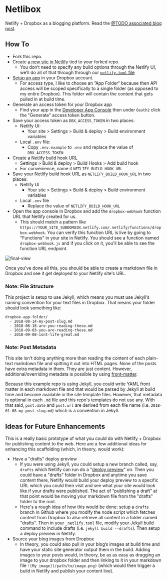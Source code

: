 # Netlibox

Netlify + Dropbox as a blogging platform. Read the [@TODO associated blog post](http://google.com).

## How To

- Fork this repo.
- Create [a new site in Netlify](https://app.netlify.com/start) tied to your forked repo.
  - You don’t need to specify any build options through the Netlify UI, we’ll do all of that through through our [`netlify.toml` file](<(https://www.netlify.com/docs/netlify-toml-reference/)>)
- [Setup an app](https://www.dropbox.com/developers/apps) in your Dropbox account.
  - For access type, I like to choose an ”App Folder“ because then API access will be scoped specifically to a single folder (as opposed to my entire Dropbox). This folder will contain the content that gets pulled in at build time.
- Generate an access token for your Dropbox app
  - Find your app in the [Developer App Console](https://www.dropbox.com/developers/apps) then under `Oauth2` click the "Generate" access token button.
- Save your access token as `DBX_ACCESS_TOKEN` in two places:
  - Netlify UI:
    - Your site > Settings > Build & deploy > Build environment variables
  - Local `.env` file:
    - Copy `.env.example` to `.env` and replace the value of `DBX_ACCESS_TOKEN`
- Create a Netlify build hook URL
  - Settings > Build & deploy > Build Hooks > Add build hook
  - For convenience, name it `NETLIFY_BUILD_HOOK_URL`
- Save your Netlify build hook URL as `NETLIFY_BUILD_HOOK_URL` in two places:
  - Netlify UI
    - Your site > Settings > Build & deploy > Build environment variables
  - Local `.env` file
    - Replace the value of `NETLIFY_BUILD_HOOK_URL`
- Open the app console in Dropbox and add the `dropbox-webhook` function URL that Netlify created for us.
  - This should match a pattern like `https://YOUR_SITE_SUBDOMAIN.netlify.com/.netlify/functions/dropbox-webhook`. You can verify this function URL is live by going to "Functions" in your site in Netlify. You should see a function named `dropbox-webhook.js` and if you click on it, you'll be able to see the function URL endpoint.

![final-view](https://user-images.githubusercontent.com/1316441/46992107-c9592f00-d0c5-11e8-8a1c-fa751765a402.png)

Once you've done all this, you should be able to create a markdown file in Dropbox and see it get deployed to your Netlify site's URL.

### Note: File Structure

This project is setup to use Jekyll, which means you must use Jekyll’s naming convention for your text files in Dropbox. That means your folder should look something like:

```
dropbox-app-folder/
  - 2018-08-14-my-post-slug.md
  - 2018-08-18-are-you-reading-these.md
  - 2018-09-03-you-are-reading-these.md
  - 2018-09-08-isnt-life-great.md
```

### Note: Post Metadata

This site isn't doing anything more than reading the content of each plain-text markdown file and spitting it out into HTML pages. None of the posts have extra metadata in them. They are just content. However, additional/overriding metadata is possible by using [front-matter](https://jekyllrb.com/docs/front-matter/).

Because this example repo is using Jekyll, you could write YAML front matter in each markdown file and that would be parsed by Jekyll at build time and become available in the site template files. However, that metadata is optional in each `.md` file and this repo's templates do not use any. With that said, `post.date` and `post.url` are derived from each file name (i.e. `2018-01-08-my-post-slug.md`) which is a convention in Jekyll.

## Ideas for Future Enhancements

This is a really basic prototype of what you could do with Netlify + Dropbox for publishing content to the web. Here are a few additional ideas for enhancing this scaffolding (which, in theory, would work):

- Have a "drafts" deploy preview
  - If you were using Jekyll, you could setup a new branch called, say, `drafts` which Netlify can run do a "[deploy preview](https://www.netlify.com/docs/continuous-deployment/)" on. Then you could have a "drafts" folder in Dropbox and anytime you save content there, Netlify would build your deploy preview to a specific URL which you could then visit and see what your site would look like if your drafts were published. The act of “publishing a draft” at that point would be moving your markdown file from the "drafts" folder to the root.
  - Here's a rough idea of how this would be done: setup a `drafts` branch in Github where you modify the node script which fetches content from Dropbox to also retrieve all content in a folder named "drafts". Then in your `_netlify.toml` file, modify your Jekyll build command to include drafts (i.e. `jekyll build --drafts`). Then setup a deploy preview in Netlify.
- Source your blog images from Dropbox
  - In theory, you could also pull in your blog’s images at build time and have your static site generator output them in the build. Adding images to your posts would, in theory, be as as easy as dragging an image to your dropbox folder and then linking to it in your markdown file `![My image](/path/to/image.png)` (which would then trigger a build in Netlify and publish your content live).
